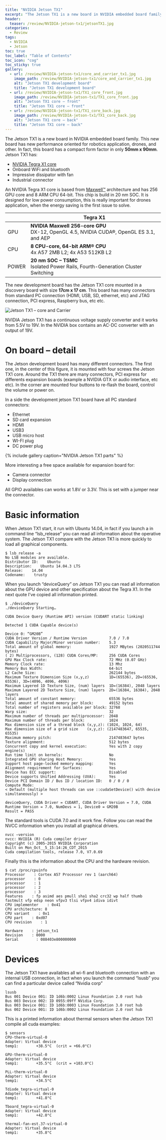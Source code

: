 ```yaml
---
title: "NVIDIA Jetson TX1"
excerpt: "The Jetson TX1 is a new board in NVIDIA embedded board family. This new board has new performance oriented for robotics application, drones, and other. In fact, this board has a compact form factor in only 50mm x 90mm."
header:
  teaser: /review/NVIDIA-jetson-tx1/jetsonTX1.jpg
categories:
  - Review
tags:
  - NVIDIA
  - Jetson
toc: true
toc_label: "Table of Contents"
toc_icon: "cog"
toc_sticky: true
gallery:
  - url: /review/NVIDIA-jetson-tx1/core_and_carrier_tx1.jpg
    image_path: /review/NVIDIA-jetson-tx1/core_and_carrier_tx1.jpg
    alt: "Jetson TX1 development board"
    title: "Jetson TX1 development board"
  - url: /review/NVIDIA-jetson-tx1/TX1_core_front.jpg
    image_path: /review/NVIDIA-jetson-tx1/TX1_core_front.jpg
    alt: "Jetson TX1 core – front"
    title: "Jetson TX1 core – front"
  - url: /review/NVIDIA-jetson-tx1/TX1_core_back.jpg
    image_path: /review/NVIDIA-jetson-tx1/TX1_core_back.jpg
    alt: "Jetson TX1 core – back"
    title: "Jetson TX1 core – back"
---
```


The Jetson TX1 is a new board in NVIDIA embedded board family. This new board has new performance oriented for robotics application, drones, and other. In fact, this board has a compact form factor in only **50mm x 90mm**. Jetson TX1 has:
* [NVIDIA Tegra X1 core](http://www.nvidia.com/object/tegra-x1-processor.html)
* Onboard WiFi and bluetooth
* Impressive dissipator with fan
* Industrial connector

An NVIDIA Tegra X1 core is based from [Maxwell™](https://developer.nvidia.com/maxwell-compute-architecture) architecture and has 256 GPU core and 8 ARM CPU 64-bit. This chip is build in 20 nm SOC. It is designed for low power consumption, this is really important for drones application, when the energy saving is the first issue to solve.

| | Tegra X1 |
|-|----------|
| GPU | **NVIDIA Maxwell 256-core GPU**<br/>DX-12, OpenGL 4.5, NVIDIA CUDA®, OpenGL ES 3.1, and AEP |
| CPU | **8 CPU-core, 64-bit ARM® CPU**<br/>4x A57 2MB L2; 4x A53 512KB L2 |
| POWER | **20 nm SOC – TSMC**<br/>Isolated Power Rails, Fourth-Generation Cluster Switching |

The new development board has the Jetson TX1 core mounted in a discovery board with size **17cm x 17 cm**. This board has many connectors from standard PC connection (HDMI, USB, SD, ethernet, etc) and JTAG connection, PCI express, Raspberry bus, etc etc.

![Jetson TX1 – core and Carrier](core_and_carrier_tx1.jpg)

NVIDIA Jetson TX1 has a continuous voltage supply converter and it works from 5.5V to 19V. In the NVIDIA box contains an AC-DC converter with an output of 19V.

# On board – detail

The Jetson development board has many different connectors. The first one, in the center of this figure, it is mounted with four screws the Jetson TX1 core. Around the TX1 there are many connectors, PCI express for differents expansion boards (example a NVIDIA GTX or audio interface, etc etc). In the corner are mounted four buttons to re-flash the board, control the volume or power on.

In a side the development jetson TX1 board have all PC standard connectors:
* Ethernet
* SD card expansion
* HDMI
* USB3
* USB micro host
* WI-FI plug
* DC power plug

{% include gallery caption="NVIDIA Jetson TX1 parts" %}

More interesting a free space available for expansion board for:
* Camera connector
* Display connection

All GPIO availables can works at 1.8V or 3.3V. This is set with a jumper near the connector.

# Basic information

When Jetson TX1 start, it run with Ubuntu 14.04, in fact if you launch a in command line “lsb_release” you can read all information about the operative system. The Jetson TX1 compare with the Jetson TK1 is more quickly to load all graphical components.
```
$ lsb_release -a
No LSB modules are available.
Distributor ID:    Ubuntu
Description:    Ubuntu 14.04.3 LTS
Release:    14.04
Codename:    trusty
```
When you launch “deviceQuery” on Jetson TX1 you can read all information about the GPU device and other specification about the Tegra X1. In the next quote I’ve copied all information printed.
```
$ ./deviceQuery
./deviceQuery Starting…

CUDA Device Query (Runtime API) version (CUDART static linking)

Detected 1 CUDA Capable device(s)

Device 0: “GM20B”
CUDA Driver Version / Runtime Version          7.0 / 7.0
CUDA Capability Major/Minor version number:    5.3
Total amount of global memory:                 1927 MBytes (2020511744 bytes)
( 2) Multiprocessors, (128) CUDA Cores/MP:     256 CUDA Cores
GPU Max Clock rate:                            72 MHz (0.07 GHz)
Memory Clock rate:                             13 Mhz
Memory Bus Width:                              64-bit
L2 Cache Size:                                 262144 bytes
Maximum Texture Dimension Size (x,y,z)         1D=(65536), 2D=(65536, 65536), 3D=(4096, 4096, 4096)
Maximum Layered 1D Texture Size, (num) layers  1D=(16384), 2048 layers
Maximum Layered 2D Texture Size, (num) layers  2D=(16384, 16384), 2048 layers
Total amount of constant memory:               65536 bytes
Total amount of shared memory per block:       49152 bytes
Total number of registers available per block: 32768
Warp size:                                     32
Maximum number of threads per multiprocessor:  2048
Maximum number of threads per block:           1024
Max dimension size of a thread block (x,y,z): (1024, 1024, 64)
Max dimension size of a grid size    (x,y,z): (2147483647, 65535, 65535)
Maximum memory pitch:                          2147483647 bytes
Texture alignment:                             512 bytes
Concurrent copy and kernel execution:          Yes with 2 copy engine(s)
Run time limit on kernels:                     No
Integrated GPU sharing Host Memory:            Yes
Support host page-locked memory mapping:       Yes
Alignment requirement for Surfaces:            Yes
Device has ECC support:                        Disabled
Device supports Unified Addressing (UVA):      Yes
Device PCI Domain ID / Bus ID / location ID:   0 / 0 / 0
Compute Mode:
< Default (multiple host threads can use ::cudaSetDevice() with device simultaneously) >

deviceQuery, CUDA Driver = CUDART, CUDA Driver Version = 7.0, CUDA Runtime Version = 7.0, NumDevs = 1, Device0 = GM20B
Result = PASS
```

The standard tools is CUDA 7.0 and it work fine.  Follow you can read the NVCC information when you install all graphical drivers.
```
nvcc –version
nvcc: NVIDIA (R) Cuda compiler driver
Copyright (c) 2005-2015 NVIDIA Corporation
Built on Mon_Oct__5_15:14:26_CDT_2015
Cuda compilation tools, release 7.0, V7.0.69
```
Finally this is the information about the CPU and the hardware revision.
```
$ cat /proc/cpuinfo
Processor    : Cortex A57 Processor rev 1 (aarch64)
processor    : 0
processor    : 1
processor    : 2
processor    : 3
Features    : fp asimd aes pmull sha1 sha2 crc32 wp half thumb fastmult vfp edsp neon vfpv3 tlsi vfpv4 idiva idivt
CPU implementer    : 0x41
CPU architecture: 8
CPU variant    : 0x1
CPU part    : 0xd07
CPU revision    : 1

Hardware    : jetson_tx1
Revision    : 0000
Serial        : 088403e800000000
```

# Devices

The Jetson TX1 have availables all wi-fi and bluetooth connection with an internal USB connection, in fact when you launch the command “lsusb” you can find a particular device called “Nvidia corp”
```
lsusb
Bus 001 Device 001: ID 1d6b:0002 Linux Foundation 2.0 root hub
Bus 003 Device 002: ID 0955:09ff NVidia Corp.
Bus 003 Device 001: ID 1d6b:0003 Linux Foundation 3.0 root hub
Bus 002 Device 001: ID 1d6b:0002 Linux Foundation 2.0 root hub
```
This is a printed information about thermal sensors when the Jetson TX1 compile all cuda examples:
```
$ sensors
CPU-therm-virtual-0
Adapter: Virtual device
temp1:        +38.5°C  (crit = +66.0°C)

GPU-therm-virtual-0
Adapter: Virtual device
temp1:        +35.5°C  (crit = +103.0°C)

PLL-therm-virtual-0
Adapter: Virtual device
temp1:        +34.5°C

Tdiode_tegra-virtual-0
Adapter: Virtual device
temp1:        +41.8°C

Tboard_tegra-virtual-0
Adapter: Virtual device
temp1:        +42.0°C

thermal-fan-est.37-virtual-0
Adapter: Virtual device
temp1:        +35.8°C
```